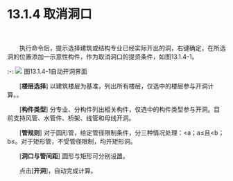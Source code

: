 # 13.1.4 取消洞口
<br/>

&emsp;&emsp;执行命令后，提示选择建筑或结构专业已经实际开出的洞，右键确定，在所选洞的位置添加一示意性构件，作为取消洞口的提资条件，如图13.1.4\-1。


:-: ![](images/656.png)
图13.1.4\-1自动开洞界面

&emsp;&emsp;[**楼层选择**\] 以建筑楼层为基准，列出所有楼层，仅选中的楼层参与开洞计算。。

&emsp;&emsp;\[**构件类型**\] 分专业、分构件列出相关构件，仅选中的构件类型参与开洞。目前支持风管、水管件、桥架、线管和母线开洞。

&emsp;&emsp;\[**管规则**\] 对于圆形管，给定管径限制条件，分三种情况处理：<a；a≤且<b；b≤。对于矩形管，不受管径限制，均开矩形洞。

&emsp;&emsp;\[**洞口与管间距**\] 圆形与矩形可分别设置。

&emsp;&emsp;点击\[**开洞**\]，自动完成计算。
